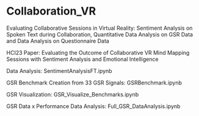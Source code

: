 # Collaboration_VR
Evaluating Collaborative Sessions in Virtual Reality: Sentiment Analysis on Spoken Text during Collaboration, Quantitative Data Analysis on GSR Data and Data Analysis on Questionnaire Data 

HCI23 Paper: Evaluating the Outcome of Collaborative VR Mind Mapping Sessions with Sentiment Analysis and Emotional Intelligence

Data Analysis: SentimentAnalysisFT.ipynb

GSR Benchmark Creation from 33 GSR Signals: GSRBenchmark.ipynb

GSR Visualization: GSR_Visualize_Benchmarks.ipynb

GSR Data x Performance Data Analysis: Full_GSR_DataAnalysis.ipynb
